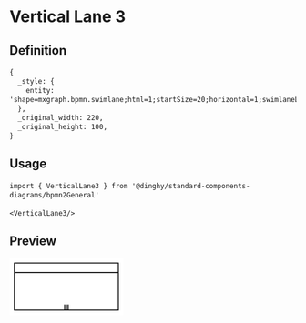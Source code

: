 # Vertical Lane 3

## Definition

```
{
  _style: { 
    entity: 'shape=mxgraph.bpmn.swimlane;html=1;startSize=20;horizontal=1;swimlaneLine=1;collapsible=0;fontStyle=0;strokeWidth=2;swimlaneFillColor=#ffffff;isCollection=1;whiteSpace=wrap;',
  },
  _original_width: 220,
  _original_height: 100,
}
```

## Usage

```
import { VerticalLane3 } from '@dinghy/standard-components-diagrams/bpmn2General'

<VerticalLane3/>
```

## Preview

<img src="./vertical-lane-3.png" width="200"/>
